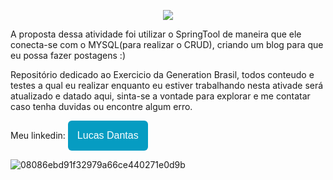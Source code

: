 <p align="center">

<img src="https://img.shields.io/badge/-Atividade%20Concluido%20com%20Exito-green"/>

</p>
  A proposta dessa atividade foi utilizar o SpringTool de maneira que ele conecta-se com o MYSQL(para realizar o CRUD),
  criando um blog para que eu possa fazer postagens :)
</p>

  Repositório dedicado ao Exercicio da Generation Brasil, todos conteudo e testes a qual eu realizar enquanto eu estiver trabalhando nesta ativade será atualizado e datado aqui, sinta-se a vontade para explorar e me contatar caso tenha duvidas ou encontre algum erro.

  Meu linkedin: <a href="https://www.linkedin.com/in/lucas-dantas-6837b9227/"><button style="background: #069cc2; border-radius: 6px; padding: 15px; cursor: pointer; color: #fff; border: none; font-size: 16px;">Lucas Dantas</button></a>


![08086ebd91f32979a66ce440271e0d9b](https://user-images.githubusercontent.com/105881498/181810049-c5b64cf1-6a87-4c03-befc-ff820815964a.gif)
